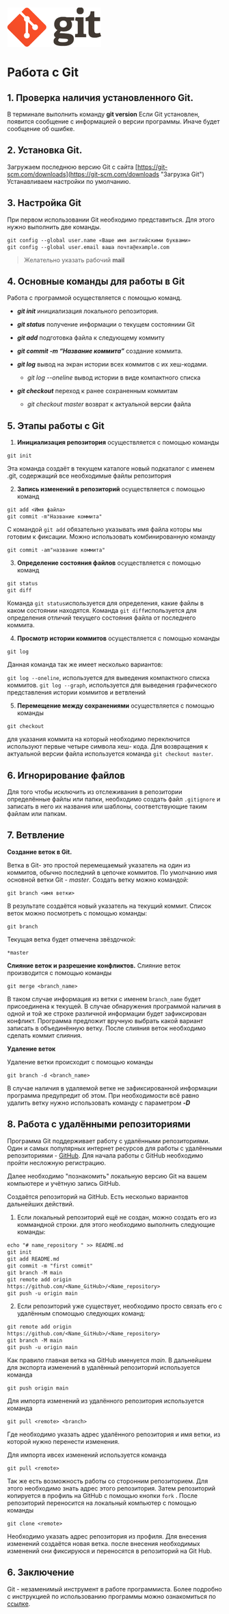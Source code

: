![logo](logo@2x.png)
# Работа с Git

## 1. Проверка наличия установленного Git.
В терминале выполнить команду **git version**
Если Git установлен, появится сообщение с информацией о версии программы.
Иначе будет сообщение об ошибке.

## 2. Установка Git.
Загружаем последнюю версию Git с сайта [https://git-scm.com/downloads](https://git-scm.com/downloads "Загрузка Git") Устанавливаем настройки по умолчанию.
## 3. Настройка Git
При первом использовании Git необходимо представиться. Для этого нужно выполнить две команды.
```
git config --global user.name «Ваше имя английскими буквами»
git config --global user.email ваша почта@example.com

```
> Желательно указать рабочий **mail**  
## 4. Основные команды для работы в Git
Работа с программой осуществляется с помощью команд.
  * ***git init***
  инициализация локального репозитория.
  * ***git status*** 
  получение информации о текущем состояниии Git
  * ***git add*** подготовка файла к следующему коммиту 
  * ***git commit -m “Название коммита”*** 
  создание коммита.

  * ***git log*** вывод на экран истории всех коммитов с их хеш-кодами. 
    - *git log --oneline* вывод истории в виде компактного списка
  * ***git checkout*** переход к ранее сохраненным коммитам
    - *git checkout master* возврат к актуальной версии файла

## 5. Этапы работы с Git
1.  **Инициализация репозитория** осуществляется с помощью команды 
 ```
 git init
 ``` 
 Эта команда создаёт в текущем каталоге новый подкаталог с именем .git, содержащий все необходимые файлы репозитория

2. **Запись изменений в репозиторий** осуществляется с помощью команд 
``` 
git add <Имя файла>
git commit -m"Название коммита"
``` 
С командой `git add` обязательно указывать имя файла которы мы готовим к фиксации. Можно использовать комбинированную команду 
```
git commit -am"название коммита"
```

3. **Определение состояния файлов** осуществляется с помощью команд 
```
git status
git diff
```
Команда `git status`используется для определения, какие файлы в каком состоянии находятся. Команда `git diff`используется для определения отличий текущего состояния файла от последнего коммита.

4. **Просмотр истории коммитов** осуществляется с помощью команды 
```
git log
```
Данная команда так же имеет несколько вариантов:

 `git log --oneline`, используется для выведения компактного списка коммитов.
 `git log --graph`, используется для выведения графического представления истории коммитов и ветвлений

5. **Перемещение между сохранениями** осуществляется с помощью команды 
```
git checkout
```
для указания коммита на который необходимо переключится используют первые четыре символа хеш- кода. Для возвращения к актуальной версии файла используется команда `git checkout master`.

## 6. Игнорирование файлов

Для того чтобы исключить из отслеживания в репозитории определённые файлы или папки, необходимо создать файл `.gitignore` и записать в него их названия или шаблоны, соответствующие таким файлам или папкам.

## 7. Ветвление 
  __Создание веток в Git.__

Ветка в Git- это простой перемещаемый указатель на один из коммитов, обычно последний в цепочке коммитов.
По умолчанию имя основной ветки Git - *master*.
Создать ветку можно командой: 
```
git branch <имя ветки>
```
В результате создаётся новый указатель на текущий коммит.
Список веток можно посмотреть с помощью команды:
```
git branch
```
Текущая ветка будет отмечена звёздочкой: 
```
*master
```

 __Слияние веток и разрешение конфликтов.__
Слияние веток производится с помощью команды 
```
git merge <branch_name>
```
В таком случае информация из ветки с именем `branch_name` будет присоединена к текущей. В случае обнаружения программой наличия в одной и той же строке различной информации будет зафиксирован конфликт. Программа предложит вручную выбрать какой вариант записать в объединённую ветку. После слияния веток необходимо сделать коммит слияния.

__Удаление веток__


Удаление ветки происходит с помощью команды 
```
git branch -d <branch_name>
```
В случае наличия в удаляемой ветке не зафиксированной информации программа предупредит об этом. При необходимости всё равно удалить ветку нужно использовать команду с параметром ***-D***

## 8. Работа с удалёнными репозиториями

Программа Git поддерживает работу с удалёнными репозиториями. Один и самых популярных интернет ресурсов для работы с удалёнными репозиториями - [GitHub](https://github.com "GitHub").
Для начала работы с GitHub необходимо пройти несложную регистрацию. 

Далее необходимо "познакомить" локальную версию Git на вашем компьютере и учётную запись GitHub. 

Создаётся репозиторий на GitHub. Есть несколько вариантов дальнейших действий.

1. Если локальный репозиторий ещё не создан, можно создать его из коммандной строки. для этого необходимо выполнить следующие команды:
```
echo "# name_repository " >> README.md
git init
git add README.md
git commit -m "first commit"
git branch -M main
git remote add origin https://github.com/<Name_GitHub>/<Name_repository>
git push -u origin main
``` 
2. Если репозиторий уже существует, необходимо просто связать его с удалённым спомощью следующих команд:
```
git remote add origin https://github.com/<Name_GitHub>/<Name_repository>
git branch -M main
git push -u origin main
```
Как правило главная ветка на GitHub именуется *main*. 
В дальнейшем для экспорта изменений в удалённый репозиторий используется команда
```
git push origin main
```
Для импорта изменений из удалённого репозитория используется команда
```
git pull <remote> <branch>
```
Где необходимо указать адрес удалённого репозитория и имя ветки, из которой нужно перенести изменения.

Для импорта ивсех изменений используется команда
```
git pull <remote>
```


Так же есть возможность работы со сторонним репозиторием.
Для этого необходимо знать адрес этого репозитория. Затем репозиторий копируется в профиль на GitHub с помощью кнопки `fork` . После репозиторий переносится на локальный компьютер с помощью команды
```
git clone <remote>
```
Необходимо указать адрес репозитория из профиля.
Для внесения изменений создаётся новая ветка. после внесения необходимых изменений они фиксируюся и переносятся в репозиторий на Git Hub.











## 6. Заключение


Git - незаменимый инструмент в работе программиста. Более подробно с инструкцией по использованию программы можно ознакомиться по [ссылке](https://git-scm.com/book/ru/v2 "Русская версия инструкции ").
  

